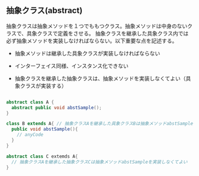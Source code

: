 ## 抽象クラス(abstract)

抽象クラスは抽象メソッドを１つでももつクラス。抽象メソッドは中身のないクラスで、具象クラスで定義をさせる。
抽象クラスを継承した具象クラス内では必ず抽象メソッドを実装しなければならない。以下重要な点を記述する。

* 抽象メソッドは継承した具象クラスが実装しなければならない

* インターフェイス同様、インスタンス化できない

* 抽象クラスを継承した抽象クラスは、抽象メソッドを実装しなくてよい（具象クラスが実装する）

```Java

abstract class A {
  abstract public void abstSample();
}

class B extends A{ // 抽象クラスAを継承した具象クラスBは抽象メソッドabstSampleを実装しなければいけない
  public void abstSample(){
    // anyCode
  }
}

abstract class C extemds A{
  // 抽象クラスAを継承した抽象クラスCは抽象メソッドabstSampleを実装しなくてよい
}

```

